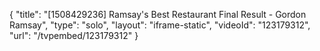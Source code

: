 {
    "title": "[1508429236] Ramsay's Best Restaurant Final Result - Gordon Ramsay",
    "type": "solo",
    "layout": "iframe-static",
    "videoId": "123179312",
    "url": "\/tvpembed\/123179312"
}